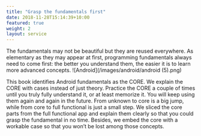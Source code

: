 ```yaml
---
title: "Grasp the fundamentals first"
date: 2018-11-28T15:14:39+10:00
featured: true
weight: 2
layout: service
---
```


The fundamentals may not be beautiful but they are reused everywhere. As elementary as they may appear at first, programming fundamentals always need to come first: the better you understand them, the easier it is to learn more advanced concepts. 
![Android](/images/android/android (5).png)

This book identifies Android fundamentals as the CORE. We explain the CORE with cases instead of just theory. Practice the CORE a couple of times until you truly fully understand it, or at least memorize it. You will keep using them again and again in the future. 
From unknown to core is a big jump, while from core to full functional is just a small step. We sliced the core parts from the full functional app and explain them clearly so that you could grasp the fundamental in no time. Besides, we embed the core with a workable case so that you won’t be lost among those concepts. 